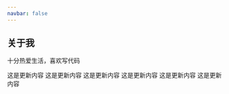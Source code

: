 ```yaml
---
navbar: false
---
```


## 关于我 <Badge text="beta" type="warn"/> <Badge text="0.10.1+"/>

十分热爱生活，喜欢写代码


这是更新内容
这是更新内容
这是更新内容
这是更新内容
这是更新内容
这是更新内容
